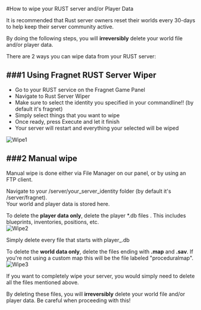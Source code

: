 #How to wipe your RUST server and/or Player Data

It is recommended that Rust server owners reset their worlds every 30-days to help keep their server community active.  

By doing the following steps, you will **irreversibly** delete your world file and/or player data.  

There are 2 ways you can wipe data from your RUST server:

###1 Using Fragnet RUST Server Wiper
----------------------------------

*   Go to your RUST service on the Fragnet Game Panel
*   Navigate to Rust Server Wiper
*   Make sure to select the identity you specified in your commandline!! (by default it's fragnet)
*   Simply select things that you want to wipe
*   Once ready, press Execute and let it finish
*   Your server will restart and everything your selected will be wiped  
    

![Wipe1](../images/wipe1.png)

###2 Manual wipe
--------------

Manual wipe is done either via File Manager on our panel, or by using an FTP client.    
  
Navigate to your /server/your\_server\_identity folder (by default it's /server/fragnet).  
Your world and player data is stored here.

To delete the **player data only**, delete the player \*.db files . This includes blueprints, inventories, positions, etc.  
![Wipe2](../images/wipe2.png)

Simply delete every file that starts with player\_.db

To delete the **world data only**, delete the files ending with **.map** and **.sav**. If you're not using a custom map this will be the file labeled "proceduralmap".  
![Wipe3](../images/wipe3.png)  

  
If you want to completely wipe your server, you would simply need to delete all the files mentioned above.

By deleting these files, you will **irreversibly** delete your world file and/or player data. Be careful when proceeding with this!
